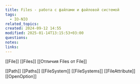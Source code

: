 ```yaml
---
title: Files - работа с файлами и файловой системой
tags:
  - IO-NIO
related_topics: 
created: 2024-09-12 14:55
modified: 2025-01-14T13:15:53+03:00
questions: 
notes: 
links: 
---
```


[[File]]
[[Files]]
[[Отличия Files от File]]

[[Path]]
[[Paths]]
[[FileSystem]]
[[FileSystems]]
[[FileAttribute]]
[[OpenOption]]